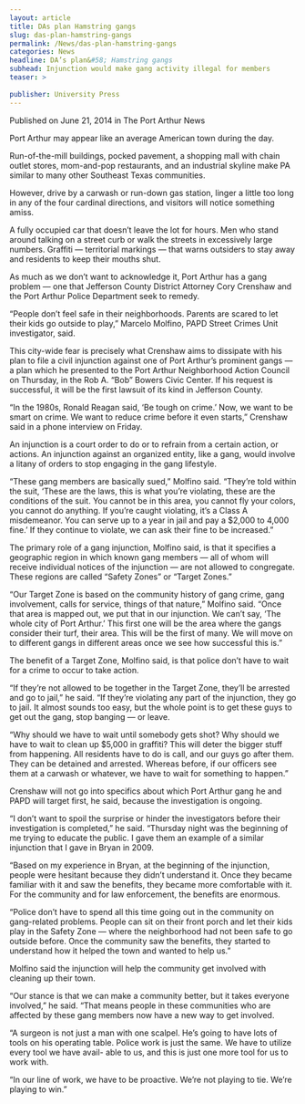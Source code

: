 ```yaml
---
layout: article
title: DAs plan Hamstring gangs
slug: das-plan-hamstring-gangs
permalink: /News/das-plan-hamstring-gangs
categories: News
headline: DA’s plan&#58; Hamstring gangs
subhead: Injunction would make gang activity illegal for members
teaser: >
  
publisher: University Press
---
```


Published on June 21, 2014 in The Port Arthur News

Port Arthur may appear like an average American town during the day\.

Run\-of\-the\-mill buildings, pocked pavement, a shopping mall with chain outlet stores, mom\-and\-pop restaurants, and an industrial skyline make PA similar to many other Southeast Texas communities\.

However, drive by a carwash or run\-down gas station, linger a little too long in any of the four cardinal directions, and visitors will notice something amiss\.

A fully occupied car that doesn’t leave the lot for hours\. Men who stand around talking on a street curb or walk the streets in excessively large numbers\. Graffiti — territorial markings — that warns outsiders to stay away and residents to keep their mouths shut\.

As much as we don’t want to acknowledge it, Port Arthur has a gang problem — one that Jefferson County District Attorney Cory Crenshaw and the Port Arthur Police Department seek to remedy\.

“People don’t feel safe in their neighborhoods\. Parents are scared to let their kids go outside to play,” Marcelo Molfino, PAPD Street Crimes Unit investigator, said\.

This city\-wide fear is precisely what Crenshaw aims to dissipate with his plan to file a civil injunction against one of Port Arthur’s prominent gangs — a plan which he presented to the Port Arthur Neighborhood Action Council on Thursday, in the Rob A\. “Bob” Bowers Civic Center\. If his request is successful, it will be the first lawsuit of its kind in Jefferson County\.

“In the 1980s, Ronald Reagan said, ‘Be tough on crime\.’ Now, we want to be smart on crime\. We want to reduce crime before it even starts,” Crenshaw said in a phone interview on Friday\.

An injunction is a court order to do or to refrain from a certain action, or actions\. An injunction against an organized entity, like a gang, would involve a litany of orders to stop engaging in the gang lifestyle\.

“These gang members are basically sued,” Molfino said\. “They’re told within the suit, ‘These are the laws, this is what you’re violating, these are the conditions of the suit\. You cannot be in this area, you cannot fly your colors, you cannot do anything\. If you’re caught violating, it’s a Class A misdemeanor\. You can serve up to a year in jail and pay a $2,000 to 4,000 fine\.’ If they continue to violate, we can ask their fine to be increased\.”

The primary role of a gang injunction, Molfino said, is that it specifies a geographic region in which known gang members — all of whom will receive individual notices of the injunction — are not allowed to congregate\. These regions are called “Safety Zones” or “Target Zones\.”

“Our Target Zone is based on the community history of gang crime, gang involvement, calls for service, things of that nature,” Molfino said\. “Once that area is mapped out, we put that in our injunction\. We can’t say, ‘The whole city of Port Arthur\.’ This first one will be the area where the gangs consider their turf, their area\. This will be the first of many\. We will move on to different gangs in different areas once we see how successful this is\.”

The benefit of a Target Zone, Molfino said, is that police don’t have to wait for a crime to occur to take action\.

“If they’re not allowed to be together in the Target Zone, they’ll be arrested and go to jail,” he said\. “If they’re violating any part of the injunction, they go to jail\. It almost sounds too easy, but the whole point is to get these guys to get out the gang, stop banging — or leave\.

“Why should we have to wait until somebody gets shot? Why should we have to wait to clean up $5,000 in graffiti? This will deter the bigger stuff from happening\. All residents have to do is call, and our guys go after them\. They can be detained and arrested\. Whereas before, if our officers see them at a carwash or whatever, we have to wait for something to happen\.”

Crenshaw will not go into specifics about which Port Arthur gang he and PAPD will target first, he said, because the investigation is ongoing\.

“I don’t want to spoil the surprise or hinder the investigators before their investigation is completed,” he said\. “Thursday night was the beginning of me trying to educate the public\. I gave them an example of a similar injunction that I gave in Bryan in 2009\.

“Based on my experience in Bryan, at the beginning of the injunction, people were hesitant because they didn’t understand it\. Once they became familiar with it and saw the benefits, they became more comfortable with it\. For the community and for law enforcement, the benefits are enormous\.

“Police don’t have to spend all this time going out in the community on gang\-related problems\. People can sit on their front porch and let their kids play in the Safety Zone — where the neighborhood had not been safe to go outside before\. Once the community saw the benefits, they started to understand how it helped the town and wanted to help us\.”

Molfino said the injunction will help the community get involved with cleaning up their town\.

“Our stance is that we can make a community better, but it takes everyone involved,” he said\. “That means people in these communities who are affected by these gang members now have a new way to get involved\.

“A surgeon is not just a man with one scalpel\. He’s going to have lots of tools on his operating table\. Police work is just the same\. We have to utilize every tool we have avail\- able to us, and this is just one more tool for us to work with\.

“In our line of work, we have to be proactive\. We’re not playing to tie\. We’re playing to win\.”


